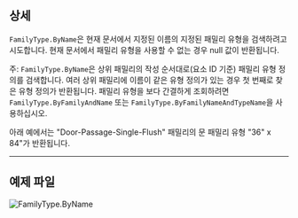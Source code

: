 ## 상세
`FamilyType.ByName`은 현재 문서에서 지정된 이름의 지정된 패밀리 유형을 검색하려고 시도합니다. 현재 문서에서 패밀리 유형을 사용할 수 없는 경우 null 값이 반환됩니다.

주: `FamilyType.ByName`은 상위 패밀리의 작성 순서대로(요소 ID 기준) 패밀리 유형 정의를 검색합니다. 여러 상위 패밀리에 이름이 같은 유형 정의가 있는 경우 첫 번째로 찾은 유형 정의가 반환됩니다. 패밀리 유형을 보다 간결하게 조회하려면 `FamilyType.ByFamilyAndName` 또는 `FamilyType.ByFamilyNameAndTypeName`을 사용하십시오.

아래 예에서는 "Door-Passage-Single-Flush" 패밀리의 문 패밀리 유형 "36" x 84"가 반환됩니다.
___
## 예제 파일

![FamilyType.ByName](./Revit.Elements.FamilyType.ByName_img.jpg)

